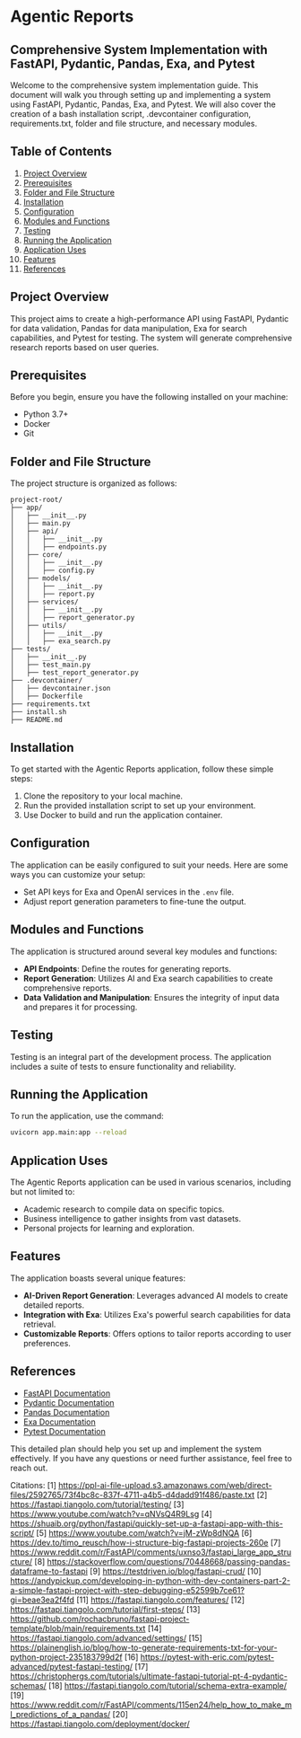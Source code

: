 # Agentic Reports

## Comprehensive System Implementation with FastAPI, Pydantic, Pandas, Exa, and Pytest

Welcome to the comprehensive system implementation guide. This document will walk you through setting up and implementing a system using FastAPI, Pydantic, Pandas, Exa, and Pytest. We will also cover the creation of a bash installation script, .devcontainer configuration, requirements.txt, folder and file structure, and necessary modules.

## Table of Contents

1. [Project Overview](#project-overview)
2. [Prerequisites](#prerequisites)
3. [Folder and File Structure](#folder-and-file-structure)
4. [Installation](#installation)
5. [Configuration](#configuration)
6. [Modules and Functions](#modules-and-functions)
7. [Testing](#testing)
8. [Running the Application](#running-the-application)
9. [Application Uses](#application-uses)
10. [Features](#features)
11. [References](#references)

## Project Overview

This project aims to create a high-performance API using FastAPI, Pydantic for data validation, Pandas for data manipulation, Exa for search capabilities, and Pytest for testing. The system will generate comprehensive research reports based on user queries.

## Prerequisites

Before you begin, ensure you have the following installed on your machine:

- Python 3.7+
- Docker
- Git

## Folder and File Structure

The project structure is organized as follows:

```
project-root/
├── app/
│   ├── __init__.py
│   ├── main.py
│   ├── api/
│   │   ├── __init__.py
│   │   ├── endpoints.py
│   ├── core/
│   │   ├── __init__.py
│   │   ├── config.py
│   ├── models/
│   │   ├── __init__.py
│   │   ├── report.py
│   ├── services/
│   │   ├── __init__.py
│   │   ├── report_generator.py
│   ├── utils/
│   │   ├── __init__.py
│   │   ├── exa_search.py
├── tests/
│   ├── __init__.py
│   ├── test_main.py
│   ├── test_report_generator.py
├── .devcontainer/
│   ├── devcontainer.json
│   ├── Dockerfile
├── requirements.txt
├── install.sh
├── README.md
```

## Installation

To get started with the Agentic Reports application, follow these simple steps:

1. Clone the repository to your local machine.
2. Run the provided installation script to set up your environment.
3. Use Docker to build and run the application container.

## Configuration

The application can be easily configured to suit your needs. Here are some ways you can customize your setup:

- Set API keys for Exa and OpenAI services in the `.env` file.
- Adjust report generation parameters to fine-tune the output.

## Modules and Functions

The application is structured around several key modules and functions:

- **API Endpoints**: Define the routes for generating reports.
- **Report Generation**: Utilizes AI and Exa search capabilities to create comprehensive reports.
- **Data Validation and Manipulation**: Ensures the integrity of input data and prepares it for processing.

## Testing

Testing is an integral part of the development process. The application includes a suite of tests to ensure functionality and reliability.

## Running the Application

To run the application, use the command:

```bash
uvicorn app.main:app --reload
```

## Application Uses

The Agentic Reports application can be used in various scenarios, including but not limited to:

- Academic research to compile data on specific topics.
- Business intelligence to gather insights from vast datasets.
- Personal projects for learning and exploration.

## Features

The application boasts several unique features:

- **AI-Driven Report Generation**: Leverages advanced AI models to create detailed reports.
- **Integration with Exa**: Utilizes Exa's powerful search capabilities for data retrieval.
- **Customizable Reports**: Offers options to tailor reports according to user preferences.

## References

- [FastAPI Documentation](https://fastapi.tiangolo.com/)
- [Pydantic Documentation](https://pydantic-docs.helpmanual.io/)
- [Pandas Documentation](https://pandas.pydata.org/)
- [Exa Documentation](https://exa.ai/)
- [Pytest Documentation](https://docs.pytest.org/)

This detailed plan should help you set up and implement the system effectively. If you have any questions or need further assistance, feel free to reach out.

Citations:
[1] https://ppl-ai-file-upload.s3.amazonaws.com/web/direct-files/2592765/73f4bc8c-837f-4711-a4b5-d4dadd91f486/paste.txt
[2] https://fastapi.tiangolo.com/tutorial/testing/
[3] https://www.youtube.com/watch?v=qNVsQ4R9Lsg
[4] https://shuaib.org/python/fastapi/quickly-set-up-a-fastapi-app-with-this-script/
[5] https://www.youtube.com/watch?v=jM-zWp8dNQA
[6] https://dev.to/timo_reusch/how-i-structure-big-fastapi-projects-260e
[7] https://www.reddit.com/r/FastAPI/comments/uxnso3/fastapi_large_app_structure/
[8] https://stackoverflow.com/questions/70448668/passing-pandas-dataframe-to-fastapi
[9] https://testdriven.io/blog/fastapi-crud/
[10] https://andypickup.com/developing-in-python-with-dev-containers-part-2-a-simple-fastapi-project-with-step-debugging-e52599b7ce61?gi=beae3ea2f4fd
[11] https://fastapi.tiangolo.com/features/
[12] https://fastapi.tiangolo.com/tutorial/first-steps/
[13] https://github.com/rochacbruno/fastapi-project-template/blob/main/requirements.txt
[14] https://fastapi.tiangolo.com/advanced/settings/
[15] https://plainenglish.io/blog/how-to-generate-requirements-txt-for-your-python-project-235183799d2f
[16] https://pytest-with-eric.com/pytest-advanced/pytest-fastapi-testing/
[17] https://christophergs.com/tutorials/ultimate-fastapi-tutorial-pt-4-pydantic-schemas/
[18] https://fastapi.tiangolo.com/tutorial/schema-extra-example/
[19] https://www.reddit.com/r/FastAPI/comments/115en24/help_how_to_make_ml_predictions_of_a_pandas/
[20] https://fastapi.tiangolo.com/deployment/docker/
